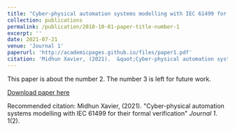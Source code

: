 ```yaml
---
title: "Cyber-physical automation systems modelling with IEC 61499 for their formal verification"
collection: publications
permalink: /publication/2010-10-01-paper-title-number-1
excerpt: ''
date: 2021-07-21
venue: 'Journal 1'
paperurl: 'http://academicpages.github.io/files/paper1.pdf'
citation: 'Midhun Xavier, (2021).  &quot;Cyber-physical automation systems modelling with IEC 61499 for their formal verification.&quot; <i>Journal 1</i>. 1(2).'
---
```

This paper is about the number 2. The number 3 is left for future work.

[Download paper here](http://academicpages.github.io/files/paper1.pdf)

Recommended citation: Midhun Xavier, (2021). "Cyber-physical automation systems modelling with IEC 61499 for their formal verification" <i>Journal 1</i>. 1(2).
